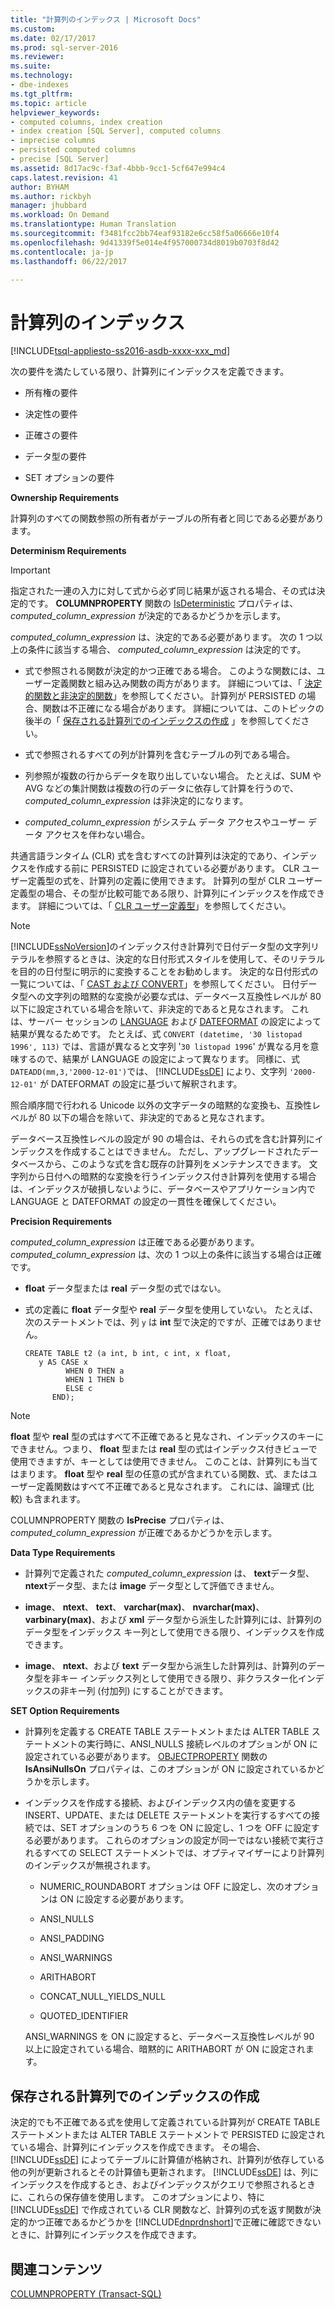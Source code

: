 ```yaml
---
title: "計算列のインデックス | Microsoft Docs"
ms.custom: 
ms.date: 02/17/2017
ms.prod: sql-server-2016
ms.reviewer: 
ms.suite: 
ms.technology:
- dbe-indexes
ms.tgt_pltfrm: 
ms.topic: article
helpviewer_keywords:
- computed columns, index creation
- index creation [SQL Server], computed columns
- imprecise columns
- persisted computed columns
- precise [SQL Server]
ms.assetid: 8d17ac9c-f3af-4bbb-9cc1-5cf647e994c4
caps.latest.revision: 41
author: BYHAM
ms.author: rickbyh
manager: jhubbard
ms.workload: On Demand
ms.translationtype: Human Translation
ms.sourcegitcommit: f3481fcc2bb74eaf93182e6cc58f5a06666e10f4
ms.openlocfilehash: 9d41339f5e014e4f957000734d8019b0703f8d42
ms.contentlocale: ja-jp
ms.lasthandoff: 06/22/2017

---
```

# <a name="indexes-on-computed-columns"></a>計算列のインデックス
[!INCLUDE[tsql-appliesto-ss2016-asdb-xxxx-xxx_md](../../includes/tsql-appliesto-ss2016-asdb-xxxx-xxx-md.md)]

  次の要件を満たしている限り、計算列にインデックスを定義できます。  
  
-   所有権の要件  
  
-   決定性の要件  
  
-   正確さの要件  
  
-   データ型の要件  
  
-   SET オプションの要件  
  
 **Ownership Requirements**  
  
 計算列のすべての関数参照の所有者がテーブルの所有者と同じである必要があります。  
  
 **Determinism Requirements**  
  
> [!IMPORTANT]  
>  指定された一連の入力に対して式から必ず同じ結果が返される場合、その式は決定的です。 **COLUMNPROPERTY** 関数の [IsDeterministic](../../t-sql/functions/columnproperty-transact-sql.md) プロパティは、 *computed_column_expression* が決定的であるかどうかを示します。  
  
 *computed_column_expression* は、決定的である必要があります。 次の 1 つ以上の条件に該当する場合、 *computed_column_expression* は決定的です。  
  
-   式で参照される関数が決定的かつ正確である場合。 このような関数には、ユーザー定義関数と組み込み関数の両方があります。 詳細については、「 [決定的関数と非決定的関数](../../relational-databases/user-defined-functions/deterministic-and-nondeterministic-functions.md)」を参照してください。 計算列が PERSISTED の場合、関数は不正確になる場合があります。 詳細については、このトピックの後半の「 [保存される計算列でのインデックスの作成](#BKMK_persisted) 」を参照してください。  
  
-   式で参照されるすべての列が計算列を含むテーブルの列である場合。  
  
-   列参照が複数の行からデータを取り出していない場合。 たとえば、SUM や AVG などの集計関数は複数の行のデータに依存して計算を行うので、 *computed_column_expression* は非決定的になります。  
  
-   *computed_column_expression* がシステム データ アクセスやユーザー データ アクセスを伴わない場合。  
  
 共通言語ランタイム (CLR) 式を含むすべての計算列は決定的であり、インデックスを作成する前に PERSISTED に設定されている必要があります。 CLR ユーザー定義型の式を、計算列の定義に使用できます。 計算列の型が CLR ユーザー定義型の場合、その型が比較可能である限り、計算列にインデックスを作成できます。 詳細については、「 [CLR ユーザー定義型](../../relational-databases/clr-integration-database-objects-user-defined-types/clr-user-defined-types.md)」を参照してください。  
  
> [!NOTE]  
>  [!INCLUDE[ssNoVersion](../../includes/ssnoversion-md.md)]のインデックス付き計算列で日付データ型の文字列リテラルを参照するときは、決定的な日付形式スタイルを使用して、そのリテラルを目的の日付型に明示的に変換することをお勧めします。 決定的な日付形式の一覧については、「 [CAST および CONVERT](../../t-sql/functions/cast-and-convert-transact-sql.md)」を参照してください。 日付データ型への文字列の暗黙的な変換が必要な式は、データベース互換性レベルが 80 以下に設定されている場合を除いて、非決定的であると見なされます。 これは、サーバー セッションの [LANGUAGE](../../t-sql/statements/set-language-transact-sql.md) および [DATEFORMAT](../../t-sql/statements/set-dateformat-transact-sql.md) の設定によって結果が異なるためです。 たとえば、式 `CONVERT (datetime, '30 listopad 1996', 113)` では、言語が異なると文字列 '`30 listopad 1996`' が異なる月を意味するので、結果が LANGUAGE の設定によって異なります。 同様に、式 `DATEADD(mm,3,'2000-12-01')`では、 [!INCLUDE[ssDE](../../includes/ssde-md.md)] により、文字列 `'2000-12-01'` が DATEFORMAT の設定に基づいて解釈されます。  
>   
>  照合順序間で行われる Unicode 以外の文字データの暗黙的な変換も、互換性レベルが 80 以下の場合を除いて、非決定的であると見なされます。  
>   
>  データベース互換性レベルの設定が 90 の場合は、それらの式を含む計算列にインデックスを作成することはできません。 ただし、アップグレードされたデータベースから、このような式を含む既存の計算列をメンテナンスできます。 文字列から日付への暗黙的な変換を行うインデックス付き計算列を使用する場合は、インデックスが破損しないように、データベースやアプリケーション内で LANGUAGE と DATEFORMAT の設定の一貫性を確保してください。  
  
 **Precision Requirements**  
  
 *computed_column_expression* は正確である必要があります。 *computed_column_expression* は、次の 1 つ以上の条件に該当する場合は正確です。  
  
-   **float** データ型または **real** データ型の式ではない。  
  
-   式の定義に **float** データ型や **real** データ型を使用していない。 たとえば、次のステートメントでは、列 `y` は **int** 型で決定的ですが、正確ではありません。  
  
    ```  
    CREATE TABLE t2 (a int, b int, c int, x float,   
       y AS CASE x   
             WHEN 0 THEN a   
             WHEN 1 THEN b   
             ELSE c   
          END);  
    ```  
  
> [!NOTE]  
>  **float** 型や **real** 型の式はすべて不正確であると見なされ、インデックスのキーにできません。つまり、 **float** 型または **real** 型の式はインデックス付きビューで使用できますが、キーとしては使用できません。 このことは、計算列にも当てはまります。 **float** 型や **real** 型の任意の式が含まれている関数、式、またはユーザー定義関数はすべて不正確であると見なされます。 これには、論理式 (比較) も含まれます。  
  
 COLUMNPROPERTY 関数の **IsPrecise** プロパティは、 *computed_column_expression* が正確であるかどうかを示します。  
  
 **Data Type Requirements**  
  
-   計算列で定義された *computed_column_expression* は、 **text**データ型、 **ntext**データ型、または **image** データ型として評価できません。  
  
-   **image**、 **ntext**、 **text**、 **varchar(max)**、 **nvarchar(max)**、 **varbinary(max)**、および **xml** データ型から派生した計算列には、計算列のデータ型をインデックス キー列として使用できる限り、インデックスを作成できます。  
  
-   **image**、 **ntext**、および **text** データ型から派生した計算列は、計算列のデータ型を非キー インデックス列として使用できる限り、非クラスター化インデックスの非キー列 (付加列) にすることができます。  
  
 **SET Option Requirements**  
  
-   計算列を定義する CREATE TABLE ステートメントまたは ALTER TABLE ステートメントの実行時に、ANSI_NULLS 接続レベルのオプションが ON に設定されている必要があります。 [OBJECTPROPERTY](../../t-sql/functions/objectproperty-transact-sql.md) 関数の **IsAnsiNullsOn** プロパティは、このオプションが ON に設定されているかどうかを示します。  
  
-   インデックスを作成する接続、およびインデックス内の値を変更する INSERT、UPDATE、または DELETE ステートメントを実行するすべての接続では、SET オプションのうち 6 つを ON に設定し、1 つを OFF に設定する必要があります。 これらのオプションの設定が同一ではない接続で実行されるすべての SELECT ステートメントでは、オプティマイザーにより計算列のインデックスが無視されます。  
  
    -   NUMERIC_ROUNDABORT オプションは OFF に設定し、次のオプションは ON に設定する必要があります。  
  
    -   ANSI_NULLS  
  
    -   ANSI_PADDING  
  
    -   ANSI_WARNINGS  
  
    -   ARITHABORT  
  
    -   CONCAT_NULL_YIELDS_NULL  
  
    -   QUOTED_IDENTIFIER  
  
     ANSI_WARNINGS を ON に設定すると、データベース互換性レベルが 90 以上に設定されている場合、暗黙的に ARITHABORT が ON に設定されます。  
  
##  <a name="BKMK_persisted"></a> 保存される計算列でのインデックスの作成  
 決定的でも不正確である式を使用して定義されている計算列が CREATE TABLE ステートメントまたは ALTER TABLE ステートメントで PERSISTED に設定されている場合、計算列にインデックスを作成できます。 その場合、 [!INCLUDE[ssDE](../../includes/ssde-md.md)] によってテーブルに計算値が格納され、計算列が依存している他の列が更新されるとその計算値も更新されます。 [!INCLUDE[ssDE](../../includes/ssde-md.md)] は、列にインデックスを作成するとき、およびインデックスがクエリで参照されるときに、これらの保存値を使用します。 このオプションにより、特に [!INCLUDE[ssDE](../../includes/ssde-md.md)] で作成されている CLR 関数など、計算列の式を返す関数が決定的かつ正確であるかどうかを [!INCLUDE[dnprdnshort](../../includes/dnprdnshort-md.md)]で正確に確認できないときに、計算列にインデックスを作成できます。  
  
## <a name="related-content"></a>関連コンテンツ  
 [COLUMNPROPERTY &#40;Transact-SQL&#41;](../../t-sql/functions/columnproperty-transact-sql.md)  
  
  

